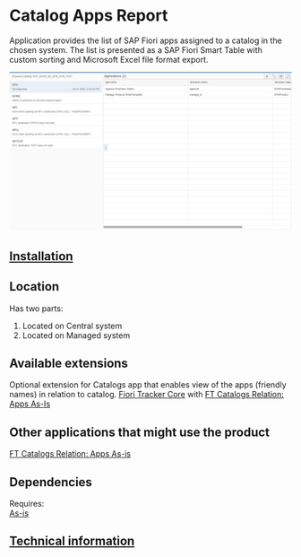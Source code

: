 # Catalog Apps Report

Application provides the list of SAP Fiori apps assigned to a catalog in the chosen system. The list is presented as a SAP Fiori Smart Table with custom sorting and Microsoft Excel file format export. 

[![](res/ca.png)](res/ca.png)

## [Installation](inst.md)

## Location
Has two parts:

1. Located on Central system
2. Located on Managed system

## Available extensions
Optional extension for Catalogs app that enables view of the apps (friendly names) in relation to catalog.
[Fiori Tracker Core](../../core/SPS02/main.md) with [FT Catalogs Relation: Apps As-Is](../../ft-cats-rel-apps-asis/FPS01/main.md)

## Other applications that might use the product
[FT Catalogs Relation: Apps As-is](../../ft-cats-rel-apps-asis/FPS01/main.md)

## Dependencies
Requires:  
[As-is](../../asis/FPS01/main.md)

## [Technical information](tech.md)


